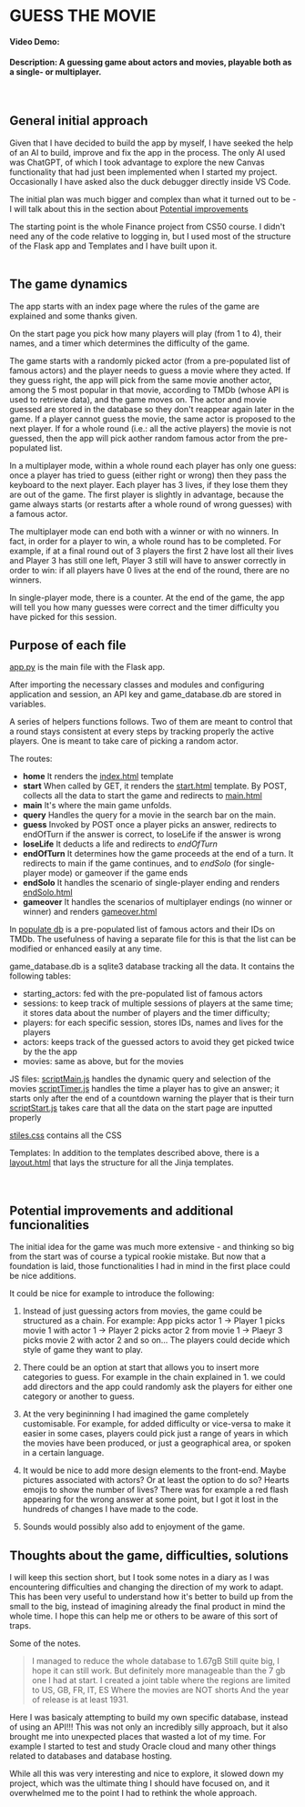# GUESS THE MOVIE
#### Video Demo:  <URL HERE>
#### Description: A guessing game about actors and movies, playable both as a single- or multiplayer.
<br/>

## General initial approach

Given that I have decided to build the app by myself, I have seeked the help of an AI to build, improve and fix the app in the process. The only AI used was ChatGPT, of which I took advantage to explore the new Canvas functionality that had just been implemented when I started my project.
Occasionally I have asked also the duck debugger directly inside VS Code.

The initial plan was much bigger and complex than what it turned out to be - I will talk about this in the section about [Potential improvements](#potential-improvements-and-additional-funcionalities)

The starting point is the whole Finance project from CS50 course. I didn't need any of the code relative to logging in, but I used most of the structure of the Flask app and Templates and I have built upon it.
<br/>
<br/>

## The game dynamics

The app starts with an index page where the rules of the game are explained and some thanks given.

On the start page you pick how many players will play (from 1 to 4), their names, and a timer which determines the difficulty of the game.

The game starts with a randomly picked actor (from a pre-populated list of famous actors) and the player needs to guess a movie where they acted. If they guess right, the app will pick from the same movie another actor, among the 5 most popular in that movie, according to TMDb (whose API is used to retrieve data), and the game moves on. The actor and movie guessed are stored in the database so they don't reappear again later in the game. If a player cannot guess the movie, the same actor is proposed to the next player. If for a whole round (i.e.: all the active players) the movie is not guessed, then the app will pick aother random famous actor from the pre-populated list.

In a multiplayer mode, within a whole round each player has only one guess: once a player has tried to guess (either right or wrong) then they pass the keyboard to the next player. Each player has 3 lives, if they lose them they are out of the game. The first player is slightly in advantage, because the game always starts (or restarts after a whole round of wrong guesses) with a famous actor.

The multiplayer mode can end both with a winner or with no winners. In fact, in order for a player to win, a whole round has to be completed. For example, if at a final round out of 3 players the first 2 have lost all their lives and Player 3 has still one left, Player 3 still will have to answer correctly in order to win: if all players have 0 lives at the end of the round, there are no winners.

In single-player mode, there is a counter. At the end of the game, the app will tell you how many guesses were correct and the timer difficulty you have picked for this session.

## Purpose of each file

[app.py](app.py) is the main file with the Flask app.

After importing the necessary classes and modules and configuring application and session, an API key and game_database.db are stored in variables.

A series of helpers functions follows. Two of them are meant to control that a round stays consistent at every steps by tracking properly the active players. One is meant to take care of picking a random actor.

The routes:
* __home__ It renders the [index.html](/templates/index.html) template
* __start__ When called by GET, it renders the [start.html](/templates/start.html) template. By POST, collects all the data to start the game and redirects to [main.html](/templates/main.html)
* __main__ It's where the main game unfolds.
* __query__ Handles the query for a movie in the search bar on the main.
* __guess__ Invoked by POST once a player picks an answer, redirects to endOfTurn if the answer is correct, to loseLife if the answer is wrong
* __loseLife__ It deducts a life and redirects to _endOfTurn_
* __endOfTurn__ It determines how the game proceeds at the end of a turn. It redirects to main if the game continues, and to _endSolo_ (for single-player mode) or gameover if the game ends
* __endSolo__ It handles the scenario of single-player ending and renders [endSolo.html](/templates/endsolo.html)
* __gameover__ It handles the scenarios of multiplayer endings (no winner or winner) and renders [gameover.html](/templates/gameover.html)

In [populate db](populate%20db.py) is a pre-populated list of famous actors and their IDs on TMDb. The usefulness of having a separate file for this is that the list can be modified or enhanced easily at any time.

game_database.db is a sqlite3 database tracking all the data.
It contains the following tables:
* starting_actors: fed with the pre-populated list of famous actors
* sessions: to keep track of multiple sessions of players at the same time; it stores data about the number of players and the timer difficulty;
* players: for each specific session, stores IDs, names and lives for the players
* actors: keeps track of the guessed actors to avoid they get picked twice by the the app
* movies: same as above, but for the movies

JS files:
[scriptMain.js](/static/scriptMain.js) handles the dynamic query and selection of the movies
[scriptTimer.js](/static/scriptTitmer.js) handles the time a player has to give an answer; it starts only after the end of a countdown warning the player that is their turn
[scriptStart.js](/static/scriptStart.js) takes care that all the data on the start page are inputted properly

[stiles.css](/static/styles.css) contains all the CSS

Templates:
In addition to the templates described above, there is a [layout.html](/templates/layout.html) that lays the structure for all the Jinja templates.
<br/>
<br/>
<br/>

## Potential improvements and additional funcionalities

The initial idea for the game was much more extensive - and thinking so big from the start was of course a typical rookie mistake. But now that a foundation is laid, those functionalities I had in mind in the first place could be nice additions.

It could be nice for example to introduce the following:

1. Instead of just guessing actors from movies, the game could be structured as a chain. For example: App picks actor 1 -> Player 1 picks movie 1 with actor 1 -> Player 2 picks actor 2 from movie 1 -> Plaeyr 3 picks movie 2 with actor 2 and so on... The players could decide which style of game they want to play.

2. There could be an option at start that allows you to insert more categories to guess. For example in the chain explained in 1. we could add directors and the app could randomly ask the players for either one category or another to guess.

3. At the very begininning I had imagined the game completely customisable. For example, for added difficulty or vice-versa to make it easier in some cases, players could pick just a range of years in which the movies have been produced, or just a geographical area, or spoken in a certain language.

4. It would be nice to add more design elements to the front-end. Maybe pictures associated with actors? Or at least the option to do so? Hearts emojis to show the number of lives? There was for example a red flash appearing for the wrong answer at some point, but I got it lost in the hundreds of changes I have made to the code.

5. Sounds would possibly also add to enjoyment of the game.


## Thoughts about the game, difficulties, solutions

I will keep this section short, but I took some notes in a diary as I was encountering difficulties and changing the direction of my work to adapt. This has been very useful to understand how it's better to build up from the small to the big, instead of imagining already the final product in mind the whole time. I hope this can help me or others to be aware of this sort of traps.

Some of the notes.

> I managed to reduce the whole database to 1.67gB
Still quite big, I hope it can still work.
But definitely more manageable than the 7 gb one I had at start.
>I created a joint table where the regions are limited to US, GB, FR, IT, ES
Where the movies are NOT shorts
And the year of release is at least 1931.

Here I was basicaly attempting to build my own specific database, instead of using an API!!! This was not only an incredibly silly approach, but it also brought me into unexpected places that wasted a lot of my time. For example I started to test and study Oracle cloud and many other things related to databases and database hosting.

While all this was very interesting and nice to explore, it slowed down my project, which was the ultimate thing I should have focused on, and it overwhelmed me to the point I had to rethink the whole approach. 
